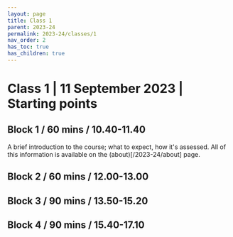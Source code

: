 ```yaml
---
layout: page
title: Class 1
parent: 2023-24
permalink: 2023-24/classes/1
nav_order: 2
has_toc: true
has_children: true
---
```


# Class 1 | 11 September 2023 | Starting points

## Block 1 / 60 mins / 10.40-11.40

A brief introduction to the course; what to expect, how it's assessed. All of this information is available on the (about)[/2023-24/about] page.

## Block 2 / 60 mins / 12.00-13.00

## Block 3 / 90 mins / 13.50-15.20

## Block 4 / 90 mins / 15.40-17.10
